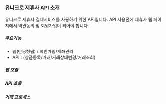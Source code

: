 ### 유니크로 제휴사 API 소개

유니크로 제휴사 결제서비스를 사용하기 위한 API입니다.
API 사용전에 제휴사 웹 페이지에서 약관동의 및 회원가입이 되어야 합니다.

##### 주요기능
- 웹(반응형웹) : 회원가입/계좌관리
- API : (상품등록/거래/거래상태변경/거래조회)

##### 웹 호출

##### API 호출

##### 거래 프로세스
